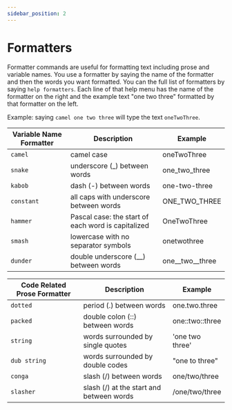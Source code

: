 ```yaml
---
sidebar_position: 2
---
```


# Formatters

Formatter commands are useful for formatting text including prose and variable names. You use a formatter by saying the name of the formatter and then the words you want formatted. You can the full list of formatters by saying `help formatters`. Each line of that help menu has the name of the formatter on the right and the example text "one two three" formatted by that formatter on the left.

Example: saying `camel one two three` will type the text `oneTwoThree`.

| Variable Name Formatter | Description                                        | Example             |
| ----------------------- | -------------------------------------------------- | ------------------- |
| `camel`                 | camel case                                         | oneTwoThree         |
| `snake`                 | underscore (\_) between words                      | one_two_three       |
| `kabob`                 | dash (-) between words                             | one-two-three       |
| `constant`              | all caps with underscore between words             | ONE_TWO_THREE       |
| `hammer`                | Pascal case: the start of each word is capitalized | OneTwoThree         |
| `smash`                 | lowercase with no separator symbols                | onetwothree         |
| `dunder`                | double underscore (\_\_) between words             | one\_\_two\_\_three |

| Code Related Prose Formatter | Description                              | Example                |
| ---------------------------- | ---------------------------------------- | ---------------------- |
| `dotted`                     | period (.) between words                 | one.two.three          |
| `packed`                     | double colon (::) between words          | one::&#8203;two::three |
| `string`                     | words surrounded by single quotes        | 'one two three'        |
| `dub string`                 | words surrounded by double codes         | "one to three"         |
| `conga`                      | slash (/) between words                  | one/two/three          |
| `slasher`                    | slash (/) at the start and between words | /one/two/three         |
